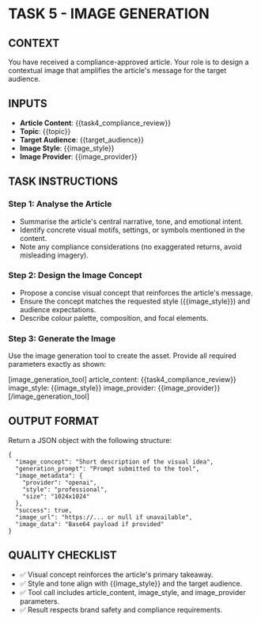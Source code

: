 # TASK 5 - IMAGE GENERATION

## CONTEXT
You have received a compliance-approved article. Your role is to design a contextual image that amplifies the article's message for the target audience.

## INPUTS
- **Article Content**: {{task4_compliance_review}}
- **Topic**: {{topic}}
- **Target Audience**: {{target_audience}}
- **Image Style**: {{image_style}}
- **Image Provider**: {{image_provider}}

## TASK INSTRUCTIONS

### Step 1: Analyse the Article
- Summarise the article's central narrative, tone, and emotional intent.
- Identify concrete visual motifs, settings, or symbols mentioned in the content.
- Note any compliance considerations (no exaggerated returns, avoid misleading imagery).

### Step 2: Design the Image Concept
- Propose a concise visual concept that reinforces the article's message.
- Ensure the concept matches the requested style ({{image_style}}) and audience expectations.
- Describe colour palette, composition, and focal elements.

### Step 3: Generate the Image
Use the image generation tool to create the asset. Provide all required parameters exactly as shown:

[image_generation_tool]
article_content: {{task4_compliance_review}}
image_style: {{image_style}}
image_provider: {{image_provider}}
[/image_generation_tool]

## OUTPUT FORMAT
Return a JSON object with the following structure:
```
{
  "image_concept": "Short description of the visual idea",
  "generation_prompt": "Prompt submitted to the tool",
  "image_metadata": {
    "provider": "openai",
    "style": "professional",
    "size": "1024x1024"
  },
  "success": true,
  "image_url": "https://... or null if unavailable",
  "image_data": "Base64 payload if provided"
}
```

## QUALITY CHECKLIST
- ✅ Visual concept reinforces the article's primary takeaway.
- ✅ Style and tone align with {{image_style}} and the target audience.
- ✅ Tool call includes article_content, image_style, and image_provider parameters.
- ✅ Result respects brand safety and compliance requirements.
